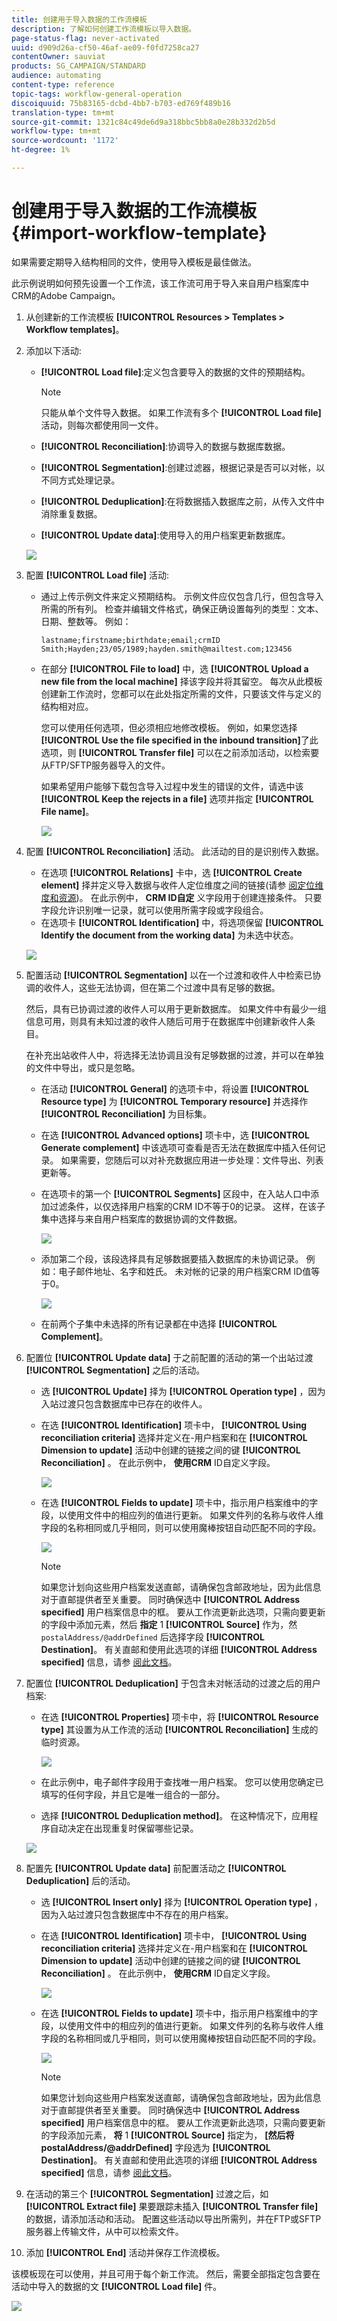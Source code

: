 ```yaml
---
title: 创建用于导入数据的工作流模板
description: 了解如何创建工作流模板以导入数据。
page-status-flag: never-activated
uuid: d909d26a-cf50-46af-ae09-f0fd7258ca27
contentOwner: sauviat
products: SG_CAMPAIGN/STANDARD
audience: automating
content-type: reference
topic-tags: workflow-general-operation
discoiquuid: 75b83165-dcbd-4bb7-b703-ed769f489b16
translation-type: tm+mt
source-git-commit: 1321c84c49de6d9a318bbc5bb8a0e28b332d2b5d
workflow-type: tm+mt
source-wordcount: '1172'
ht-degree: 1%

---
```



# 创建用于导入数据的工作流模板 {#import-workflow-template}

如果需要定期导入结构相同的文件，使用导入模板是最佳做法。

此示例说明如何预先设置一个工作流，该工作流可用于导入来自用户档案库中CRM的Adobe Campaign。

1. 从创建新的工作流模板 **[!UICONTROL Resources > Templates > Workflow templates]**。
1. 添加以下活动:

   * **[!UICONTROL Load file]**:定义包含要导入的数据的文件的预期结构。

      >[!NOTE]
      >
      >只能从单个文件导入数据。 如果工作流有多个 **[!UICONTROL Load file]** 活动，则每次都使用同一文件。

   * **[!UICONTROL Reconciliation]**:协调导入的数据与数据库数据。
   * **[!UICONTROL Segmentation]**:创建过滤器，根据记录是否可以对帐，以不同方式处理记录。
   * **[!UICONTROL Deduplication]**:在将数据插入数据库之前，从传入文件中消除重复数据。
   * **[!UICONTROL Update data]**:使用导入的用户档案更新数据库。

   ![](assets/import_template_example0.png)

1. 配置 **[!UICONTROL Load file]** 活动:

   * 通过上传示例文件来定义预期结构。 示例文件应仅包含几行，但包含导入所需的所有列。 检查并编辑文件格式，确保正确设置每列的类型：文本、日期、整数等。 例如：

      ```
      lastname;firstname;birthdate;email;crmID
      Smith;Hayden;23/05/1989;hayden.smith@mailtest.com;123456
      ```

   * 在部分 **[!UICONTROL File to load]** 中，选 **[!UICONTROL Upload a new file from the local machine]** 择该字段并将其留空。 每次从此模板创建新工作流时，您都可以在此处指定所需的文件，只要该文件与定义的结构相对应。

      您可以使用任何选项，但必须相应地修改模板。 例如，如果您选择 **[!UICONTROL Use the file specified in the inbound transition]**&#x200B;了此选项，则 **[!UICONTROL Transfer file]** 可以在之前添加活动，以检索要从FTP/SFTP服务器导入的文件。

      如果希望用户能够下载包含导入过程中发生的错误的文件，请选中该 **[!UICONTROL Keep the rejects in a file]** 选项并指定 **[!UICONTROL File name]**。

      ![](assets/import_template_example1.png)

1. 配置 **[!UICONTROL Reconciliation]** 活动。 此活动的目的是识别传入数据。

   * 在选项 **[!UICONTROL Relations]** 卡中，选 **[!UICONTROL Create element]** 择并定义导入数据与收件人定位维度之间的链接(请参 [阅定位维度和资源](../../automating/using/query.md#targeting-dimensions-and-resources))。 在此示例中， **CRM ID自定** 义字段用于创建连接条件。 只要字段允许识别唯一记录，就可以使用所需字段或字段组合。
   * 在选项卡 **[!UICONTROL Identification]** 中，将选项保留 **[!UICONTROL Identify the document from the working data]** 为未选中状态。

   ![](assets/import_template_example2.png)

1. 配置活动 **[!UICONTROL Segmentation]** 以在一个过渡和收件人中检索已协调的收件人，这些无法协调，但在第二个过渡中具有足够的数据。

   然后，具有已协调过渡的收件人可以用于更新数据库。 如果文件中有最少一组信息可用，则具有未知过渡的收件人随后可用于在数据库中创建新收件人条目。

   在补充出站收件人中，将选择无法协调且没有足够数据的过渡，并可以在单独的文件中导出，或只是忽略。

   * 在活动 **[!UICONTROL General]** 的选项卡中，将设置 **[!UICONTROL Resource type]** 为 **[!UICONTROL Temporary resource]** 并选择作 **[!UICONTROL Reconciliation]** 为目标集。
   * 在选 **[!UICONTROL Advanced options]** 项卡中，选 **[!UICONTROL Generate complement]** 中该选项可查看是否无法在数据库中插入任何记录。 如果需要，您随后可以对补充数据应用进一步处理：文件导出、列表更新等。
   * 在选项卡的第一个 **[!UICONTROL Segments]** 区段中，在入站人口中添加过滤条件，以仅选择用户档案的CRM ID不等于0的记录。 这样，在该子集中选择与来自用户档案库的数据协调的文件数据。

      ![](assets/import_template_example3.png)

   * 添加第二个段，该段选择具有足够数据要插入数据库的未协调记录。 例如：电子邮件地址、名字和姓氏。 未对帐的记录的用户档案CRM ID值等于0。

      ![](assets/import_template_example3_2.png)

   * 在前两个子集中未选择的所有记录都在中选择 **[!UICONTROL Complement]**。

1. 配置位 **[!UICONTROL Update data]** 于之前配置的活动的第一个出站过渡 **[!UICONTROL Segmentation]** 之后的活动。

   * 选 **[!UICONTROL Update]** 择为 **[!UICONTROL Operation type]** ，因为入站过渡只包含数据库中已存在的收件人。
   * 在选 **[!UICONTROL Identification]** 项卡中， **[!UICONTROL Using reconciliation criteria]** 选择并定义在-用户档案和在 **[!UICONTROL Dimension to update]** 活动中创建的链接之间的键 **[!UICONTROL Reconciliation]** 。 在此示例中， **使用CRM** ID自定义字段。

      ![](assets/import_template_example6.png)

   * 在选 **[!UICONTROL Fields to update]** 项卡中，指示用户档案维中的字段，以使用文件中的相应列的值进行更新。 如果文件列的名称与收件人维字段的名称相同或几乎相同，则可以使用魔棒按钮自动匹配不同的字段。

      ![](assets/import_template_example6_2.png)

      >[!NOTE]
      >
      >如果您计划向这些用户档案发送直邮，请确保包含邮政地址，因为此信息对于直邮提供者至关重要。 同时确保选中 **[!UICONTROL Address specified]** 用户档案信息中的框。 要从工作流更新此选项，只需向要更新的字段中添加元素，然后 **指定** 1 **[!UICONTROL Source]** 作为，然 `postalAddress/@addrDefined` 后选择字段 **[!UICONTROL Destination]**。 有关直邮和使用此选项的详细 **[!UICONTROL Address specified]** 信息，请参 [阅此文档](../../channels/using/about-direct-mail.md#recommendations)。

1. 配置位 **[!UICONTROL Deduplication]** 于包含未对帐活动的过渡之后的用户档案:

   * 在选 **[!UICONTROL Properties]** 项卡中，将 **[!UICONTROL Resource type]** 其设置为从工作流的活动 **[!UICONTROL Reconciliation]** 生成的临时资源。

      ![](assets/import_template_example4.png)

   * 在此示例中，电子邮件字段用于查找唯一用户档案。 您可以使用您确定已填写的任何字段，并且它是唯一组合的一部分。
   * 选择 **[!UICONTROL Deduplication method]**。 在这种情况下，应用程序自动决定在出现重复时保留哪些记录。

   ![](assets/import_template_example7.png)

1. 配置先 **[!UICONTROL Update data]** 前配置活动之 **[!UICONTROL Deduplication]** 后的活动。

   * 选 **[!UICONTROL Insert only]** 择为 **[!UICONTROL Operation type]** ，因为入站过渡只包含数据库中不存在的用户档案。
   * 在选 **[!UICONTROL Identification]** 项卡中， **[!UICONTROL Using reconciliation criteria]** 选择并定义在-用户档案和在 **[!UICONTROL Dimension to update]** 活动中创建的链接之间的键 **[!UICONTROL Reconciliation]** 。 在此示例中， **使用CRM** ID自定义字段。

      ![](assets/import_template_example6.png)

   * 在选 **[!UICONTROL Fields to update]** 项卡中，指示用户档案维中的字段，以使用文件中的相应列的值进行更新。 如果文件列的名称与收件人维字段的名称相同或几乎相同，则可以使用魔棒按钮自动匹配不同的字段。

      ![](assets/import_template_example6_2.png)

      >[!NOTE]
      >
      >如果您计划向这些用户档案发送直邮，请确保包含邮政地址，因为此信息对于直邮提供者至关重要。 同时确保选中 **[!UICONTROL Address specified]** 用户档案信息中的框。 要从工作流更新此选项，只需向要更新的字段添加元素， **将** 1 **[!UICONTROL Source]** 指定为， **[然后将postalAddress/@addrDefined]** 字段选为 **[!UICONTROL Destination]**。 有关直邮和使用此选项的详细 **[!UICONTROL Address specified]** 信息，请参 [阅此文档](../../channels/using/about-direct-mail.md#recommendations)。

1. 在活动的第三个 **[!UICONTROL Segmentation]** 过渡之后，如 **[!UICONTROL Extract file]** 果要跟踪未插入 **[!UICONTROL Transfer file]** 的数据，请添加活动和活动。 配置这些活动以导出所需列，并在FTP或SFTP服务器上传输文件，从中可以检索文件。
1. 添加 **[!UICONTROL End]** 活动并保存工作流模板。

该模板现在可以使用，并且可用于每个新工作流。 然后，需要全部指定包含要在活动中导入的数据的文 **[!UICONTROL Load file]** 件。

![](assets/import_template_example9.png)
